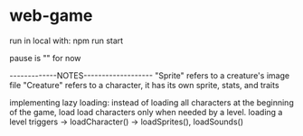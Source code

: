 # web-game

run in local with: npm run start

pause is "\" for now

-------------NOTES-------------------
"Sprite" refers to a creature's image file
"Creature" refers to a character, it has its own sprite, stats, and traits

implementing lazy loading: instead of loading all characters at the beginning of the game, load load characters only when needed by a level.
loading a level triggers -> loadCharacter() -> loadSprites(), loadSounds()
